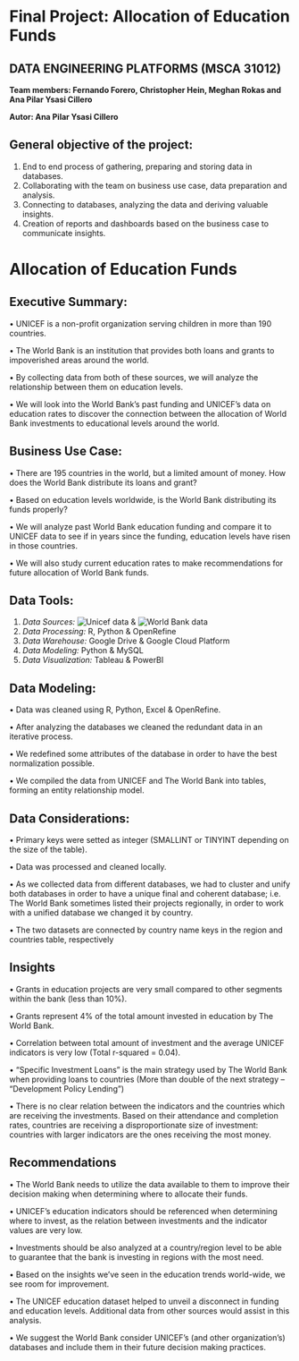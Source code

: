 # Final Project: Allocation of Education Funds

## **DATA ENGINEERING PLATFORMS (MSCA 31012)**
**Team members: Fernando Forero, Christopher Hein, Meghan Rokas and Ana Pilar Ysasi Cillero**

**Autor: Ana Pilar Ysasi Cillero**

## General objective of the project:
1. End to end process of gathering, preparing and storing data in databases.
2. Collaborating with the team on business use case, data preparation and analysis.
3. Connecting to databases, analyzing the data and deriving valuable insights.
4. Creation of reports and dashboards based on the business case to communicate insights.

# Allocation of Education Funds
## Executive Summary:
• UNICEF is a non-profit organization serving children in more than 190 countries.

• The World Bank is an institution that provides both loans and grants to impoverished areas around the world.

• By collecting data from both of these sources, we will analyze the relationship between them on education levels.

• We will look into the World Bank’s past funding and UNICEF’s data on education rates to discover the connection between the allocation of World Bank investments to educational levels around the world.

## Business Use Case:
• There are 195 countries in the world, but a limited amount of money. How does the World Bank distribute its loans and grant? 

• Based on education levels worldwide, is the World Bank distributing its funds properly?

• We will analyze past World Bank education funding and compare it to UNICEF data to see if in years since the funding, education levels have risen in those countries.

• We will also study current education rates to make recommendations for future allocation of World Bank funds.

## Data Tools:
1. *Data Sources:* ![Unicef data](https://data.unicef.org/dv_index/) & ![World Bank data](https://projects.worldbank.org/en/projects-operations/projects-list)
2. *Data Processing:* R, Python & OpenRefine
3. *Data Warehouse:* Google Drive & Google Cloud Platform
4. *Data Modeling:* Python & MySQL
5. *Data Visualization:* Tableau & PowerBI

## Data Modeling:
• Data was cleaned using R, Python, Excel & OpenRefine.

• After analyzing the databases we cleaned the redundant data in an iterative process.

• We redefined some attributes of the database in order to have the best normalization possible.

• We compiled the data from UNICEF and The World Bank into tables, forming an entity relationship model.

## Data Considerations:
• Primary keys were setted as integer (SMALLINT or TINYINT depending on the size of the table).

• Data was processed and cleaned locally.

• As we collected data from different databases, we had to cluster and unify both databases in order to have a unique final and coherent database; i.e. The World Bank sometimes listed their projects regionally, in order to work with a unified database we changed it by country.

• The two datasets are connected by country name keys in the region and countries table, respectively

## Insights
• Grants in education projects are very small compared to other segments within the bank (less than 10%).

• Grants represent 4% of the total amount invested in education by The World Bank.

• Correlation between total amount of investment and the average UNICEF indicators is very low (Total r-squared = 0.04).

• “Specific Investment Loans” is the main strategy used by The World Bank when providing loans to countries (More than double of the next strategy – “Development Policy Lending”)

• There is no clear relation between the indicators and the countries which are receiving the investments. Based on their attendance and completion rates, countries are receiving a disproportionate size of investment: countries with larger indicators are the ones receiving the most money.

## Recommendations
• The World Bank needs to utilize the data available to them to improve their decision making when determining where to allocate their funds.

• UNICEF’s education indicators should be referenced when determining where to invest, as the relation between investments and the indicator values are very low.

• Investments should be also analyzed at a country/region level to be able to guarantee that the bank is investing in regions with the most need. 

•  Based on the insights we’ve seen in the education trends world-wide, we see room for improvement. 

•  The UNICEF education dataset helped to unveil a disconnect in funding and education levels. Additional data from other sources would assist in this analysis.

•  We suggest the World Bank consider UNICEF’s (and other organization’s) databases and include them in their future decision making practices.
